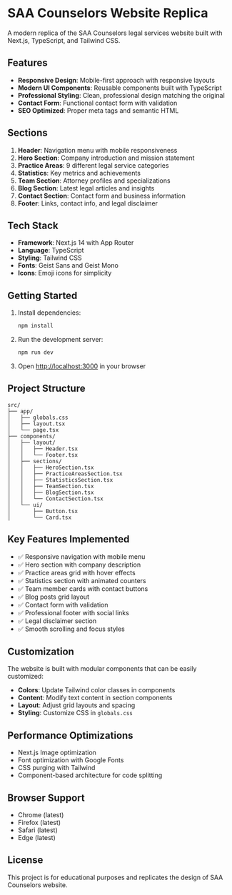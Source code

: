 # SAA Counselors Website Replica

A modern replica of the SAA Counselors legal services website built with Next.js, TypeScript, and Tailwind CSS.

## Features

- **Responsive Design**: Mobile-first approach with responsive layouts
- **Modern UI Components**: Reusable components built with TypeScript
- **Professional Styling**: Clean, professional design matching the original
- **Contact Form**: Functional contact form with validation
- **SEO Optimized**: Proper meta tags and semantic HTML

## Sections

1. **Header**: Navigation menu with mobile responsiveness
2. **Hero Section**: Company introduction and mission statement
3. **Practice Areas**: 9 different legal service categories
4. **Statistics**: Key metrics and achievements
5. **Team Section**: Attorney profiles and specializations
6. **Blog Section**: Latest legal articles and insights
7. **Contact Section**: Contact form and business information
8. **Footer**: Links, contact info, and legal disclaimer

## Tech Stack

- **Framework**: Next.js 14 with App Router
- **Language**: TypeScript
- **Styling**: Tailwind CSS
- **Fonts**: Geist Sans and Geist Mono
- **Icons**: Emoji icons for simplicity

## Getting Started

1. Install dependencies:
   ```bash
   npm install
   ```

2. Run the development server:
   ```bash
   npm run dev
   ```

3. Open [http://localhost:3000](http://localhost:3000) in your browser

## Project Structure

```
src/
├── app/
│   ├── globals.css
│   ├── layout.tsx
│   └── page.tsx
├── components/
│   ├── layout/
│   │   ├── Header.tsx
│   │   └── Footer.tsx
│   ├── sections/
│   │   ├── HeroSection.tsx
│   │   ├── PracticeAreasSection.tsx
│   │   ├── StatisticsSection.tsx
│   │   ├── TeamSection.tsx
│   │   ├── BlogSection.tsx
│   │   └── ContactSection.tsx
│   └── ui/
│       ├── Button.tsx
│       └── Card.tsx
```

## Key Features Implemented

- ✅ Responsive navigation with mobile menu
- ✅ Hero section with company description
- ✅ Practice areas grid with hover effects
- ✅ Statistics section with animated counters
- ✅ Team member cards with contact buttons
- ✅ Blog posts grid layout
- ✅ Contact form with validation
- ✅ Professional footer with social links
- ✅ Legal disclaimer section
- ✅ Smooth scrolling and focus styles

## Customization

The website is built with modular components that can be easily customized:

- **Colors**: Update Tailwind color classes in components
- **Content**: Modify text content in section components
- **Layout**: Adjust grid layouts and spacing
- **Styling**: Customize CSS in `globals.css`

## Performance Optimizations

- Next.js Image optimization
- Font optimization with Google Fonts
- CSS purging with Tailwind
- Component-based architecture for code splitting

## Browser Support

- Chrome (latest)
- Firefox (latest)
- Safari (latest)
- Edge (latest)

## License

This project is for educational purposes and replicates the design of SAA Counselors website.